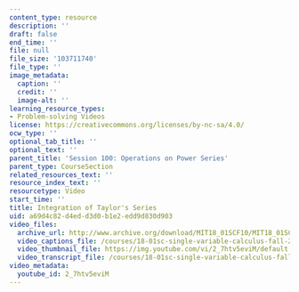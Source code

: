 ```yaml
---
content_type: resource
description: ''
draft: false
end_time: ''
file: null
file_size: '103711740'
file_type: ''
image_metadata:
  caption: ''
  credit: ''
  image-alt: ''
learning_resource_types:
- Problem-solving Videos
license: https://creativecommons.org/licenses/by-nc-sa/4.0/
ocw_type: ''
optional_tab_title: ''
optional_text: ''
parent_title: 'Session 100: Operations on Power Series'
parent_type: CourseSection
related_resources_text: ''
resource_index_text: ''
resourcetype: Video
start_time: ''
title: Integration of Taylor's Series
uid: a69d4c82-d4ed-d3d0-b1e2-edd9d830d903
video_files:
  archive_url: http://www.archive.org/download/MIT18_01SCF10/MIT18_01SCF10Rec_82_300k.mp4
  video_captions_file: /courses/18-01sc-single-variable-calculus-fall-2010/16ed865921515472a9c6192242d918e7_2_7htv5eviM.vtt
  video_thumbnail_file: https://img.youtube.com/vi/2_7htv5eviM/default.jpg
  video_transcript_file: /courses/18-01sc-single-variable-calculus-fall-2010/54a2eb3b68a44137647e8568911ad3d3_2_7htv5eviM.pdf
video_metadata:
  youtube_id: 2_7htv5eviM
---
```

